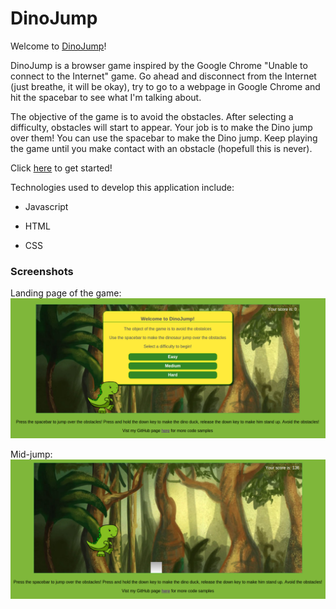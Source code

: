 # DinoJump

Welcome to <a href="http://cbonaco1.github.io/dino_jump/" target="_blank">DinoJump</a>!

DinoJump is a browser game inspired by the Google Chrome
"Unable to connect to the Internet" game. Go ahead and disconnect from the Internet (just breathe, it will be okay),
try to go to a webpage in Google Chrome and hit the spacebar to see what I'm talking about.

The objective of the game is to avoid the obstacles. After selecting a difficulty,
obstacles will start to appear. Your job is to make the Dino jump over them! You can
use the spacebar to make the Dino jump. Keep playing the game until you
make contact with an obstacle (hopefull this is never).

Click <a href="http://cbonaco1.github.io/dino_jump/" target="_blank">here</a> to get started!

Technologies used to develop this application include:

* Javascript

* HTML

* CSS


### Screenshots
Landing page of the game:
![alt text](images/screenshots/screenshot_main.png "Landing Page")

Mid-jump:
![alt text](images/screenshots/screenshot_jump.png "Action shot")


[here]: http://cbonaco1.github.io/dino_jump/
